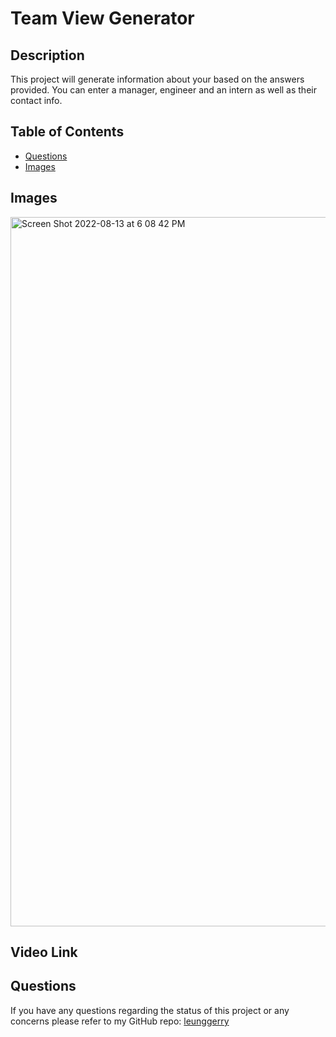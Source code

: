 # Team View Generator
  
## Description 
This project will generate information about your based on the answers provided. You can enter a manager, engineer and an intern as well as their contact info.


## Table of Contents
- [Questions](#questions)
- [Images](#images)

## Images
<img width="1135" alt="Screen Shot 2022-08-13 at 6 08 42 PM" src="https://user-images.githubusercontent.com/5793994/184514403-eccbb869-fed9-4bfd-8262-b9d7d95dcfc1.png">

## Video Link

## Questions
If you have any questions regarding the status of this project or any concerns please refer to my GitHub repo:
[leunggerry](https://github.com/leunggerry)

